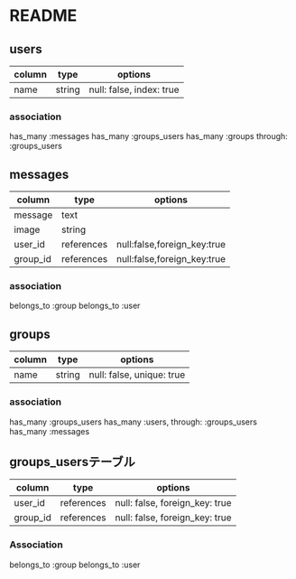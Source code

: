 # README
<!-- 
This README would normally document whatever steps are necessary to get the
application up and running.

Things you may want to cover:

* Ruby version

* System dependencies

* Configuration

* Database creation

* Database initialization

* How to run the test suite

* Services (job queues, cache servers, search engines, etc.)

* Deployment instructions

* ... -->

## users
|column|type|options|
|------|----|-------|
|name|string|null: false, index: true|
### association
has_many :messages
has_many :groups_users
has_many :groups through: :groups_users

## messages
|column|type|options|
|------|----|-------|
|message|text||
|image|string||
|user_id|references|null:false,foreign_key:true|
|group_id|references|null:false,foreign_key:true|
### association
belongs_to :group
belongs_to :user

## groups
|column|type|options|
|------|----|-------|
|name|string|null: false, unique: true|
### association
has_many :groups_users
has_many :users, through: :groups_users
has_many :messages

## groups_usersテーブル
|column|type|options|
|------|----|-------|
|user_id|references|null: false, foreign_key: true|
|group_id|references|null: false, foreign_key: true|
### Association
 belongs_to :group
 belongs_to :user


